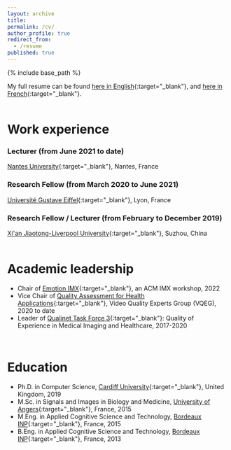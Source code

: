 ```yaml
---
layout: archive
title:
permalink: /cv/
author_profile: true
redirect_from:
  - /resume
published: true
---
```

{% include base_path %}

My full resume can be found [here in English](/files/LEVEQUE_CV_Eng.pdf){:target="_blank"}, and [here in French](/files/LEVEQUE_CV_Fr.pdf){:target="_blank"}. <br />
<br />

Work experience
======
### Lecturer (from June 2021 to date) <br />
[Nantes University](https://english.univ-nantes.fr/){:target="_blank"}, Nantes, France

### Research Fellow (from March 2020 to June 2021) <br />
[Université Gustave Eiffel](https://www.univ-gustave-eiffel.fr/en/){:target="_blank"}, Lyon, France

### Research Fellow / Lecturer (from February to December 2019) <br />
[Xi'an Jiaotong-Liverpool University](https://www.xjtlu.edu.cn/en/){:target="_blank"}, Suzhou, China  
<br />

Academic leadership
======
* Chair of [Emotion IMX](https://emotionimx.ls2n.fr/){:target="_blank"}, an ACM IMX workshop, 2022
* Vice Chair of [Quality Assessment for Health Applications](https://www.its.bldrdoc.gov/vqeg/projects/quality-assessment-for-health-applications-qah.aspx){:target="_blank"}, Video Quality Experts Group (VQEG), 2020 to date
* Leader of [Qualinet Task Force 3](http://www.qualinet.eu/index.php?option=com_content&view=article&id=46&Itemid=53){:target="_blank"}: Quality of Experience in Medical Imaging and Healthcare, 2017-2020
<br />

Education
======
* Ph.D. in Computer Science, [Cardiff University](https://www.cardiff.ac.uk/){:target="_blank"}, United Kingdom, 2019
* M.Sc. in Signals and Images in Biology and Medicine, [University of Angers](https://www.univ-angers.fr/en/){:target="_blank"}, France, 2015
* M.Eng. in Applied Cognitive Science and Technology, [Bordeaux INP](https://ensc.bordeaux-inp.fr/fr){:target="_blank"}, France, 2015
* B.Eng. in Applied Cognitive Science and Technology, [Bordeaux INP](https://ensc.bordeaux-inp.fr/fr){:target="_blank"}, France, 2013

